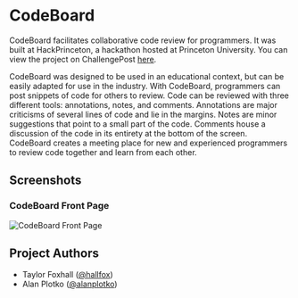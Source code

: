 # CodeBoard

CodeBoard facilitates collaborative code review for programmers. It was built at HackPrinceton, a hackathon hosted at Princeton University. You can view the project on ChallengePost [here](http://challengepost.com/software/codeboard).

CodeBoard was designed to be used in an educational context, but can be easily adapted for use in the industry. With CodeBoard, programmers can post snippets of code for others to review. Code can be reviewed with three different tools: annotations, notes, and comments. Annotations are major criticisms of several lines of code and lie in the margins. Notes are minor suggestions that point to a small part of the code. Comments house a discussion of the code in its entirety at the bottom of the screen. CodeBoard creates a meeting place for new and experienced programmers to review code together and learn from each other.

## Screenshots

### CodeBoard Front Page

![CodeBoard Front Page](http://i57.tinypic.com/30ry4j9.png)

## Project Authors

- Taylor Foxhall ([@hallfox](https://github.com/hallfox/))
- Alan Plotko ([@alanplotko](https://github.com/alanplotko/))
